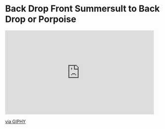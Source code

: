 # Back Drop Front Summersult to Back Drop or Porpoise


<iframe src="https://giphy.com/embed/yYSLX3WHh8mPpPLOIy" width="480" height="270" frameBorder="0" class="giphy-embed" allowFullScreen></iframe><p><a href="https://giphy.com/gifs/yYSLX3WHh8mPpPLOIy">via GIPHY</a></p>
